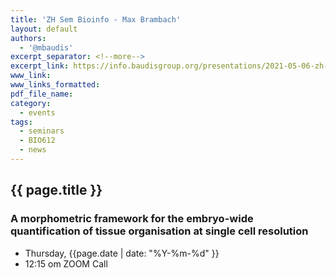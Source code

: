 ```yaml
---
title: 'ZH Sem Bioinfo - Max Brambach'
layout: default
authors:
  - '@mbaudis'
excerpt_separator: <!--more-->
excerpt_link: https://info.baudisgroup.org/presentations/2021-05-06-zh-seminars-in-bioinformatics/
www_link:
www_links_formatted:
pdf_file_name:
category:
  - events
tags:
  - seminars
  - BIO612
  - news
---
```


## {{ page.title }}

### A morphometric framework for the embryo-wide quantification of tissue organisation at single cell resolution

* Thursday, {{page.date | date: "%Y-%m-%d" }}
* 12:15 om  ZOOM Call

<!--more-->
